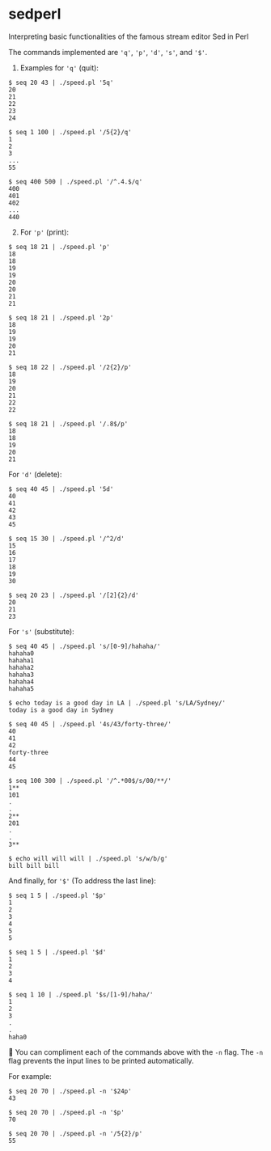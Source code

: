 # sedperl
Interpreting basic functionalities of the famous stream editor Sed in Perl

The commands implemented are `'q'`, `'p'`, `'d'`, `'s'`, and `'$'`.

1. Examples for `'q'` (quit):
```
$ seq 20 43 | ./speed.pl '5q'
20
21
22
23
24

$ seq 1 100 | ./speed.pl '/5{2}/q'
1
2
3
...
55

$ seq 400 500 | ./speed.pl '/^.4.$/q'
400
401
402
...
440
```

2. For `'p'` (print):
```
$ seq 18 21 | ./speed.pl 'p'
18
18
19
19
20
20
21
21

$ seq 18 21 | ./speed.pl '2p'
18
19
19
20
21

$ seq 18 22 | ./speed.pl '/2{2}/p'
18 
19
20
21
22
22

$ seq 18 21 | ./speed.pl '/.8$/p'
18
18
19
20
21
```

For `'d'` (delete):
```
$ seq 40 45 | ./speed.pl '5d'
40
41
42
43
45

$ seq 15 30 | ./speed.pl '/^2/d'
15
16
17
18
19
30

$ seq 20 23 | ./speed.pl '/[2]{2}/d'
20
21
23
```

For `'s'` (substitute):
```
$ seq 40 45 | ./speed.pl 's/[0-9]/hahaha/'
hahaha0
hahaha1
hahaha2
hahaha3
hahaha4
hahaha5

$ echo today is a good day in LA | ./speed.pl 's/LA/Sydney/'
today is a good day in Sydney

$ seq 40 45 | ./speed.pl '4s/43/forty-three/'
40
41
42
forty-three
44
45

$ seq 100 300 | ./speed.pl '/^.*00$/s/00/**/'
1**
101
.
.
2**
201
.
.
3**

$ echo will will will | ./speed.pl 's/w/b/g'
bill bill bill
```

And finally, for `'$'` (To address the last line):
```
$ seq 1 5 | ./speed.pl '$p'
1
2
3
4
5
5

$ seq 1 5 | ./speed.pl '$d'
1
2
3
4

$ seq 1 10 | ./speed.pl '$s/[1-9]/haha/'
1
2
3
.
.
haha0
```
:large_blue_circle: You can compliment each of the commands above with the `-n` flag. The `-n` flag prevents the input lines to be printed automatically.

For example:
```
$ seq 20 70 | ./speed.pl -n '$24p'
43

$ seq 20 70 | ./speed.pl -n '$p'
70

$ seq 20 70 | ./speed.pl -n '/5{2}/p'
55
```
